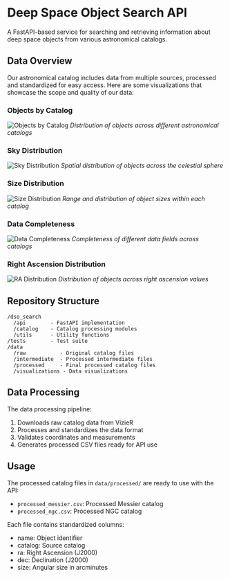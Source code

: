 # Deep Space Object Search API

A FastAPI-based service for searching and retrieving information about deep space objects from various astronomical catalogs.

## Data Overview

Our astronomical catalog includes data from multiple sources, processed and standardized for easy access. Here are some visualizations that showcase the scope and quality of our data:

### Objects by Catalog
![Objects by Catalog](data/visualizations/objects_by_catalog.png)
*Distribution of objects across different astronomical catalogs*

### Sky Distribution
![Sky Distribution](data/visualizations/sky_distribution.png)
*Spatial distribution of objects across the celestial sphere*

### Size Distribution
![Size Distribution](data/visualizations/size_distribution.png)
*Range and distribution of object sizes within each catalog*

### Data Completeness
![Data Completeness](data/visualizations/data_completeness.png)
*Completeness of different data fields across catalogs*

### Right Ascension Distribution
![RA Distribution](data/visualizations/ra_distribution.png)
*Distribution of objects across right ascension values*

## Repository Structure
```
/dso_search
  /api        - FastAPI implementation
  /catalog    - Catalog processing modules
  /utils      - Utility functions
/tests        - Test suite
/data
  /raw           - Original catalog files
  /intermediate  - Processed intermediate files
  /processed     - Final processed catalog files
  /visualizations - Data visualizations
```

## Data Processing

The data processing pipeline:
1. Downloads raw catalog data from VizieR
2. Processes and standardizes the data format
3. Validates coordinates and measurements
4. Generates processed CSV files ready for API use

## Usage

The processed catalog files in `data/processed/` are ready to use with the API:
- `processed_messier.csv`: Processed Messier catalog
- `processed_ngc.csv`: Processed NGC catalog

Each file contains standardized columns:
- name: Object identifier
- catalog: Source catalog
- ra: Right Ascension (J2000)
- dec: Declination (J2000)
- size: Angular size in arcminutes
